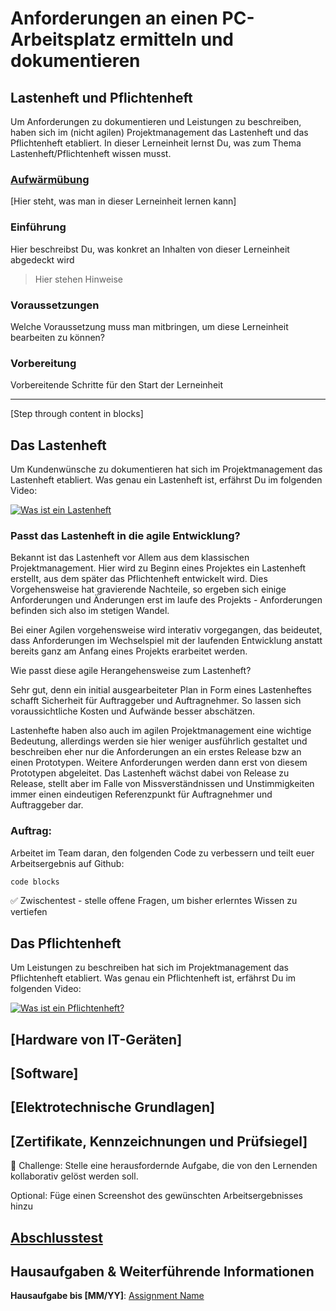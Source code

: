 # Anforderungen an einen PC-Arbeitsplatz ermitteln und dokumentieren

## Lastenheft und Pflichtenheft
Um Anforderungen zu dokumentieren und Leistungen zu beschreiben, haben sich im (nicht agilen) Projektmanagement das Lastenheft und das Pflichtenheft etabliert. In dieser Lerneinheit lernst Du, was zum Thema Lastenheft/Pflichtenheft wissen musst.

### [Aufwärmübung](quiz-url)

[Hier steht, was man in dieser Lerneinheit lernen kann]

### Einführung

Hier beschreibst Du, was konkret an Inhalten von dieser Lerneinheit abgedeckt wird

> Hier stehen Hinweise

### Voraussetzungen

Welche Voraussetzung muss man mitbringen, um diese Lerneinheit bearbeiten zu können?

### Vorbereitung

Vorbereitende Schritte für den Start der Lerneinheit

---

[Step through content in blocks]

## Das Lastenheft
Um Kundenwünsche zu dokumentieren hat sich im Projektmanagement das Lastenheft etabliert. Was genau ein Lastenheft ist, erfährst Du im folgenden Video:

[![Was ist ein Lastenheft](https://img.youtube.com/vi/Wim8hgTv_OQ/0.jpg)](https://www.youtube.com/watch?v=Wim8hgTv_OQ)

### Passt das Lastenheft in die agile Entwicklung?
Bekannt ist das Lastenheft vor Allem aus dem klassischen Projektmanagement. Hier wird zu Beginn eines Projektes ein Lastenheft erstellt, aus dem später das Pflichtenheft entwickelt wird. Dies Vorgehensweise hat gravierende Nachteile, so ergeben sich einige Anforderungen und Änderungen erst im laufe des Projekts - Anforderungen befinden sich also im stetigen Wandel.

Bei einer Agilen vorgehensweise wird interativ vorgegangen, das beideutet, dass Anforderungen im Wechselspiel mit der laufenden Entwicklung anstatt bereits ganz am Anfang eines Projekts erarbeitet werden.

Wie passt diese agile Herangehensweise zum Lastenheft?

Sehr gut, denn ein initial ausgearbeiteter Plan in Form eines Lastenheftes schafft Sicherheit für Auftraggeber und Auftragnehmer. So lassen sich voraussichtliche Kosten und Aufwände besser abschätzen. 

Lastenhefte haben also auch im agilen Projektmanagement eine wichtige Bedeutung, allerdings werden sie hier weniger ausführlich gestaltet und beschreiben eher nur die Anforderungen an ein erstes Release bzw an einen Prototypen. Weitere Anforderungen werden dann erst von diesem Prototypen abgeleitet. Das Lastenheft wächst dabei von Release zu Release, stellt aber im Falle von Missverständnissen und Unstimmigkeiten immer einen eindeutigen Referenzpunkt für Auftragnehmer und Auftraggeber dar.

### Auftrag:

Arbeitet im Team daran, den folgenden Code zu verbessern und teilt euer Arbeitsergebnis auf Github:

```html
code blocks
```

✅ Zwischentest - stelle offene Fragen, um bisher erlerntes Wissen zu vertiefen

## Das Pflichtenheft
Um Leistungen zu beschreiben hat sich im Projektmanagement das Pflichtenheft etabliert. Was genau ein Pflichtenheft ist, erfährst Du im folgenden Video:

[![Was ist ein Pflichtenheft?](https://img.youtube.com/vi/hlltEc5k4F4/0.jpg)](https://www.youtube.com/watch?v=hlltEc5k4F4)

## [Hardware von IT-Geräten]

## [Software]

## [Elektrotechnische Grundlagen]

## [Zertifikate, Kennzeichnungen und Prüfsiegel]

🚀 Challenge: Stelle eine herausfordernde Aufgabe, die von den Lernenden kollaborativ gelöst werden soll.

Optional: Füge einen Screenshot des gewünschten Arbeitsergebnisses hinzu

## [Abschlusstest](quiz-url)

## Hausaufgaben & Weiterführende Informationen

**Hausaufgabe bis [MM/YY]**: [Assignment Name](assignment.md)